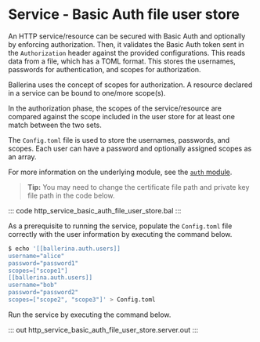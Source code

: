 # Service - Basic Auth file user store

An HTTP service/resource can be secured with Basic Auth and optionally by enforcing authorization. Then, it validates the Basic Auth token sent in the `Authorization` header against the provided configurations. This reads data from a file, which has a TOML format. This stores the usernames, passwords for authentication, and scopes for authorization.

Ballerina uses the concept of scopes for authorization. A resource declared in a service can be bound to one/more scope(s).

In the authorization phase, the scopes of the service/resource are compared against the scope included in the user store for at least one match between the two sets.

The `Config.toml` file is used to store the usernames, passwords, and scopes. Each user can have a password and optionally assigned scopes as an array.

For more information on the underlying module, see the [`auth` module](https://lib.ballerina.io/ballerina/auth/latest/).

>**Tip:** You may need to change the certificate file path and private key file path in the code below.

::: code http_service_basic_auth_file_user_store.bal :::

As a prerequisite to running the service, populate the `Config.toml` file correctly with the user information by executing the command below.

```bash
$ echo '[[ballerina.auth.users]]
username="alice"
password="password1"
scopes=["scope1"]
[[ballerina.auth.users]]
username="bob"
password="password2"
scopes=["scope2", "scope3"]' > Config.toml
```

Run the service by executing the command below.

::: out http_service_basic_auth_file_user_store.server.out :::
